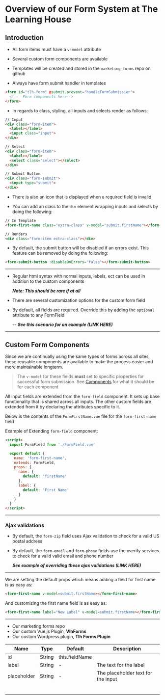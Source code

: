 # Overview of our Form System at The Learning House

## Introduction

- All form items must have a `v-model` attribute

- Several custom form components are available

- Templates will be created and stored in the `marketing-forms` repo on github

- Always have form submit handler in templates

```html
<form id="tlh-form" @submit.prevent="handleFormSubmission">
  <!--  Form components here-->
</form>  
```

- In regards to class, styling, all inputs and selects render as follows:

```html
// Input
<div class="form-item">
  <label></label>
  <input class="input">
</div>

// Select
<div class="form-item">
  <label></label>
  <select class="select"></select>
</div>

// Submit Button
<div class="form-submit">
  <input type="submit">
</div>
```

- There is also an icon that is displayed when a required field is invalid.

- You can add an class to the `div` element wrapping inputs and selects by doing the following:

```html
// In Template
<form-first-name class="extra-class" v-model="submit.firstName"></form-first-name>

// Renders
<div class="form-item extra-class"></div>
```

- By default, the submit button will be disabled if an errors exist. This feature can be removed by doing the following:

```html
<form-submit-button :disableOnErrors="false"></form-submit-button>
```



---

- Regular html syntax with normal inputs, labels, ect can be used in addition to the custom components

  **_Note: This should be rare if at all_**

<!-- - Most forms should be able to build using   -->

- There are several customization options for the custom form field

- By default, all fields are required. Override this by adding the `optional` attribute to any FormField

  -- **_See this scenario for an example (LINK HERE)_**

---



## Custom Form Components


Since we are continually using the same types of forms across all sites, these reusable components are available to make the process easier and more maintainable longterm.

> The `v-model` for these fields **must** set to specific properties for successful form submission.
> See [Components](/components#components)  for what it should be for each component

All input fields are extended from the `form-field` component. It sets up base functionality that is shared across all inputs. The other custom fields are extended from it by declaring the attributes specific to it.

Below is the contents of the `FormFirstName.vue` file for the `form-first-name` field

Example of Extending `form-field` component:

  ```html
  <script>
    import FormField from './FormField.vue'

    export default {
      name: 'form-first-name',
      extends: FormField,
      props: {
        name: {
          default: 'firstName'
        },
        label: {
          default: 'First Name'
        }
      }
    }
  </script>
  ```
---

### Ajax validations

- By default, the `form-zip` field uses Ajax validation to check for a valid US postal address

- By default, the `form-email` and `form-phone` fields use the xverify services to check for a valid valid email and phone number

  **_See example of overriding these ajax validations (LINK HERE)_**

---




We are setting the default props which means adding a field for first name is as easy as:
```html
<form-first-name v-model=submit.firstName></form-first-name>
```

And customizing the first name field is as easy as:

```html
<form-first-name label="New Label" v-model=submit.firstName></form-first-name>
```

---

- Our marketing forms repo
- Our custom Vue.js Plugin, **VlhForms**
- Our custom Wordpress plugin, **Tlh Forms Plugin**


| Name        | Type   | Default        | Description                        |
| ----------- | ------ | -------------- | ---------------------------------- |
| id          | String | this.fieldName |                                    |
| label       | String | -              | The text for the label             |
| placeholder | String | -              | The placeholder text for the input |
|             |        |                |                                    |
|             |        |                |                                    |
|             |        |                |                                    |
|             |        |                |                                    |
|             |        |                |                                    |
|             |        |                |                                    |
